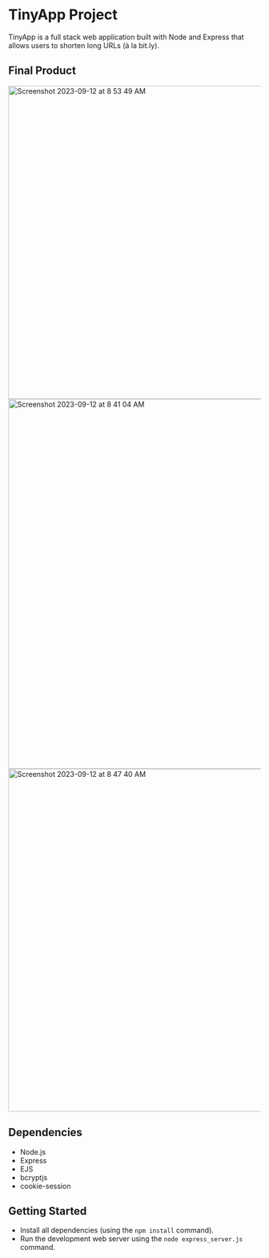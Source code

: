 # TinyApp Project

TinyApp is a full stack web application built with Node and Express that allows users to shorten long URLs (à la bit.ly).

## Final Product

<img width="625" alt="Screenshot 2023-09-12 at 8 53 49 AM" src="https://github.com/lma2023/tinyapp/assets/132856322/e708452c-9f86-4876-bb89-9feaba497b08">

<img width="738" alt="Screenshot 2023-09-12 at 8 41 04 AM" src="https://github.com/lma2023/tinyapp/assets/132856322/5d06e899-a805-41a1-a65a-11f9f0487379">

<img width="684" alt="Screenshot 2023-09-12 at 8 47 40 AM" src="https://github.com/lma2023/tinyapp/assets/132856322/6d2a2ad0-89d3-408a-8818-a251df4eaad1">


## Dependencies

- Node.js
- Express
- EJS
- bcryptjs
- cookie-session

## Getting Started

- Install all dependencies (using the `npm install` command).
- Run the development web server using the `node express_server.js` command.



